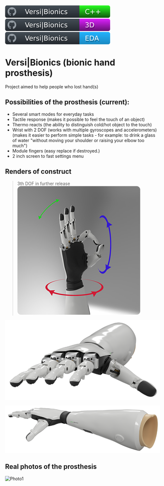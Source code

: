 ![IBishopI_cpp](/docs/badge_vb_cpp.svg)
![IBishopI_3d](/docs/badge_vb_3d.svg)
![IBishopI_el](/docs/badge_vb_electron.svg)
# Versi|Bionics (bionic hand prosthesis)

Project aimed to help people who lost hand(s)

## Possibilities of the prosthesis (current):
- Several smart modes for everyday tasks
- Tactile response (makes it possible to feel the touch of an object)
- Thermo reacts (the ability to distinguish cold/hot object to the touch)
- Wrist with 2 DOF (works with multiple gyroscopes and accelerometers)
(makes it easier to perform simple tasks - for example: to drink a glass of water "without moving your shoulder or raising your elbow too much")
- Module fingers (easy replace if destroyed.)
- 2 inch screen to fast settings menu

## Renders of construct
> 3th DOF in further release
![3DOF_Render](/docs/3DOF.png)

![Rdender1](/docs/work_model_5.png)

![Rednder2](/docs/work_model_2.png)

## Real photos of the prosthesis

![Photo1](/docs/DCIM_3157.png)
